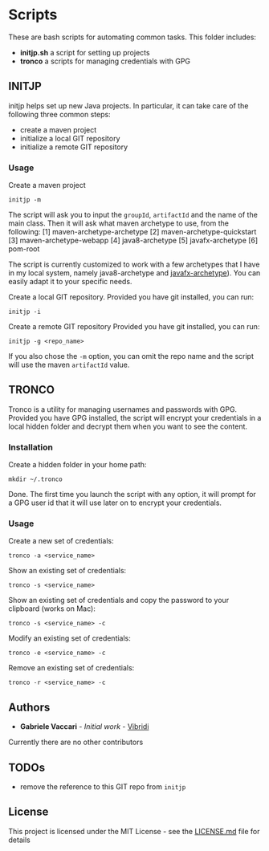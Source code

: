 # Scripts

These are bash scripts for automating common tasks.
This folder includes:
- **initjp.sh** a script for setting up projects
- **tronco** a scripts for managing credentials with GPG


## INITJP

initjp helps set up new Java projects. In particular, it can take care of the following three common steps:
- create a maven project  
- initialize a local GIT repository
- initialize a remote GIT repository

### Usage

Create a maven project

``` initjp -m ```

The script will ask you to input the `groupId`, `artifactId` and the name of the main class.
Then it will ask what maven archetype to use, from the following:
[1] maven-archetype-archetype
[2] maven-archetype-quickstart
[3] maven-archetype-webapp
[4] java8-archetype
[5] javafx-archetype
[6] pom-root
 
The script is currently customized to work with a few archetypes that I have in my local system, namely java8-archetype and [javafx-archetype](https://github.com/vibridi/javafx-archetype)). You can easily adapt it to your specific needs. 


Create a local GIT repository. 
Provided you have git installed, you can run:

``` initjp -i ```


Create a remote GIT repository
Provided you have git installed, you can run:

``` initjp -g <repo_name> ```

If you also chose the `-m` option, you can omit the repo name and the script will use the maven `artifactId` value. 


## TRONCO 

Tronco is a utility for managing usernames and passwords with GPG. Provided you have GPG installed, the script will encrypt your credentials in a local hidden folder and decrypt them when you want to see the content.


### Installation

Create a hidden folder in your home path:

``` mkdir ~/.tronco ```

Done. The first time you launch the script with any option, it will prompt for a GPG user id that it will use later on to encrypt your credentials.


### Usage

Create a new set of credentials:

``` tronco -a <service_name> ```


Show an existing set of credentials:

``` tronco -s <service_name> ```


Show an existing set of credentials and copy the password to your clipboard (works on Mac):

``` tronco -s <service_name> -c ```


Modify an existing set of credentials:

``` tronco -e <service_name> -c ```


Remove an existing set of credentials:

``` tronco -r <service_name> -c ```



## Authors

* **Gabriele Vaccari** - *Initial work* - [Vibridi](https://github.com/vibridi/)

Currently there are no other contributors


## TODOs

- remove the reference to this GIT repo from `initjp`


## License

This project is licensed under the MIT License - see the [LICENSE.md](LICENSE.md) file for details
